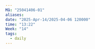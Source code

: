 ```yaml
---
Mã: "25041406-01"
aliases: 
date: "2025-Apr-14/2025-04-06 120000"
time: "13:22"
Week: "14"
tags:
  - daily
---
```

